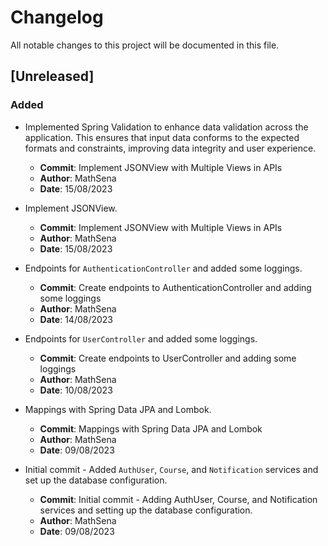 # Changelog

All notable changes to this project will be documented in this file.

## [Unreleased]

### Added

- Implemented Spring Validation to enhance data validation across the application. This ensures that input data conforms to the expected formats and constraints, improving data integrity and user experience.
  - **Commit**: Implement JSONView with Multiple Views in APIs
  - **Author**: MathSena
  - **Date**: 15/08/2023

- Implement JSONView.
  - **Commit**: Implement JSONView with Multiple Views in APIs
  - **Author**: MathSena
  - **Date**: 15/08/2023


- Endpoints for `AuthenticationController` and added some loggings.
  - **Commit**: Create endpoints to AuthenticationController and adding some loggings
  - **Author**: MathSena
  - **Date**: 14/08/2023

- Endpoints for `UserController` and added some loggings.
    - **Commit**: Create endpoints to UserController and adding some loggings
    - **Author**: MathSena
    - **Date**: 10/08/2023

- Mappings with Spring Data JPA and Lombok.
    - **Commit**: Mappings with Spring Data JPA and Lombok
    - **Author**: MathSena
    - **Date**: 09/08/2023

- Initial commit - Added `AuthUser`, `Course`, and `Notification` services and set up the database configuration.
    - **Commit**: Initial commit - Adding AuthUser, Course, and Notification services and setting up the database configuration.
    - **Author**: MathSena
    - **Date**: 09/08/2023

